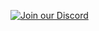 [![Join our Discord](https://your-image-url.com/discord-button.png)](https://discord.gg/your-invite-code)
